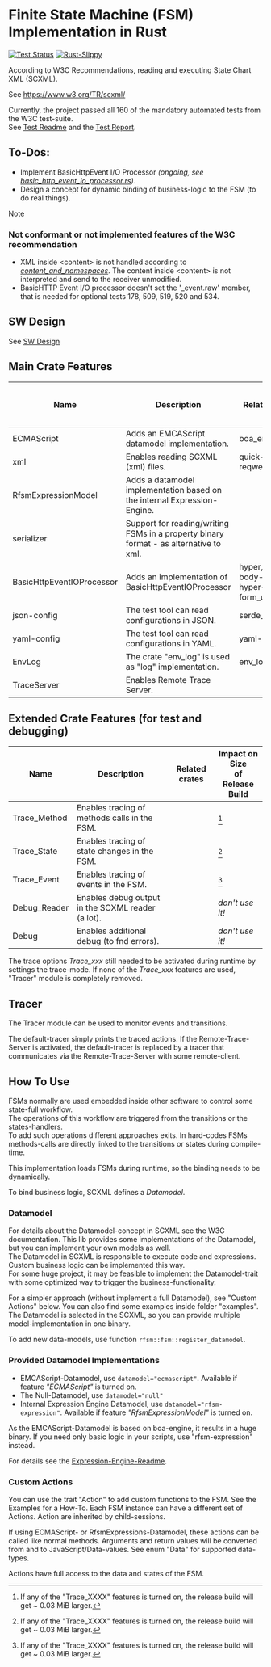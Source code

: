# Finite State Machine (FSM) Implementation in Rust

[![Test Status](https://github.com/BWeng20/rFSM/actions/workflows/rust.yml/badge.svg)](https://github.com/BWeng20/rFSM/actions/workflows/rust.yml) [![Rust-Slippy](https://github.com/BWeng20/rFSM/actions/workflows/rust-clippy.yml/badge.svg)](https://github.com/BWeng20/rFSM/actions/workflows/rust-clippy.yml)

According to W3C Recommendations, reading and executing State Chart XML (SCXML).

See https://www.w3.org/TR/scxml/

Currently, the project passed all 160 of the mandatory automated tests from the W3C test-suite.<br/>
See [Test Readme](test/w3c/README.md) and the [Test Report](test/w3c/REPORT.MD).

## To-Dos:

+ Implement BasicHttpEvent I/O Processor _(ongoing, see [basic_http_event_io_processor.rs](src/basic_http_event_io_processor.rs))_.
+ Design a concept for dynamic binding of business-logic to the FSM (to do real things). 


> [!NOTE]
> ### Not conformant or not implemented features of the W3C recommendation
> 
> + XML inside &lt;content> is not handled according to _[content_and_namespaces](doc/W3C_SCXML_2024_07_13/index.html#content_and_namespaces)_. The content inside &lt;content> is not
>  interpreted and send to the receiver unmodified.
> + BasicHTTP Event I/O processor doesn't set the '_event.raw' member, that is needed for optional 
>   tests 178, 509, 519, 520 and 534.

## SW Design

See [SW Design](SW_Design.md)

## Main Crate Features

| Name                      | Description                                                                           | Related crates                                            | Impact on Size<br/>of Release Build |
|---------------------------|---------------------------------------------------------------------------------------|-----------------------------------------------------------|-------------------------------------|
| ECMAScript                | Adds an EMCAScript datamodel implementation.                                          | boa_engine                                                | +&#160;~&#160;10.25&#160;MiB        |
| xml                       | Enables reading SCXML (xml) files.                                                    | quick-xml, reqwest                                        | +&#160;~&#160;2,5&#160;MiB          |
| RfsmExpressionModel       | Adds a datamodel implementation based on the internal Expression-Engine.              |                                                           | +&#160;~&#160;0.09&#160;MiB         |
| serializer                | Support for reading/writing FSMs in a property binary format - as alternative to xml. |                                                           | +&#160;~&#160;0.1 MiB               |
| BasicHttpEventIOProcessor | Adds an implementation of BasicHttpEventIOProcessor                                   | hyper, http-body-util, hyper-util, tokio, form_urlencoded | _- not finished -_                  |
| json-config               | The test tool can read configurations in JSON.                                        | serde_json                                                | +&#160;~&#160;0.003&#160;MiB        |
| yaml-config               | The test tool can read configurations in YAML.                                        | yaml-rust                                                 | -&#160;~&#160;0.001&#160;MiB        |
| EnvLog                    | The crate "env_log" is used as "log" implementation.                                  | env_log                                                   | +&#160;~&#160;1.21&#160;MiB         |
| TraceServer               | Enables Remote Trace Server.                                                          |                                                           | _- not finished -_                  |

## Extended Crate Features (for test and debugging)


| Name                      | Description                                                              | Related crates                                            | Impact on Size<br/>of Release Build |
|---------------------------|--------------------------------------------------------------------------|-----------------------------------------------------------|-------------------------------------|
| Trace_Method              | Enables tracing of methods calls in the FSM.                             |                                                           | [^1]                                |
| Trace_State               | Enables tracing of state changes in the FSM.                             |                                                           | [^1]                                |
| Trace_Event               | Enables tracing of events in the FSM.                                    |                                                           | [^1]                                |
| Debug_Reader              | Enables debug output in the SCXML reader (a lot).                        |                                                           | _don't use it!_                     |
| Debug                     | Enables additional debug (to fnd errors).                                |                                                           | _don't use it!_                     |


The trace options <i>Trace_xxx</i> still needed to be activated during runtime by settings the trace-mode.
If none of the <i>Trace_xxx</i> features are used, "Tracer" module is completely removed.

[^1]: If any of the "Trace_XXXX" features is turned on, the release build will get ~ 0.03 MiB larger. 

## Tracer

The Tracer module can be used to monitor events and transitions.<br/>

The default-tracer simply prints the traced actions. If the Remote-Trace-Server is activated, the default-tracer is 
replaced by a tracer that communicates via the Remote-Trace-Server with some remote-client.   

## How To Use

FSMs normally are used embedded inside other software to control some state-full workflow.<br/> 
The operations of this workflow are triggered from the transitions or the states-handlers.  
To add such operations different approaches exits. In hard-codes FSMs methods-calls are directly
linked to the transitions or states during compile-time.<br/>

This implementation loads FSMs during runtime, so the binding needs to be dynamically.<br/> 

To bind business logic, SCXML defines a _Datamodel_.

### Datamodel

For details about the Datamodel-concept in SCXML see the W3C documentation. This lib provides some implementations of 
the Datamodel, but you can implement your own models as well.<br/>
The Datamodel in SCXML is responsible to execute code and expressions. Custom business logic
can be implemented this way.<br/>
For some huge project, it may be feasible to implement the Datamodel-trait with some optimized way to trigger the 
business-functionality.<br/>

For a simpler approach (without implement a full Datamodel), see "Custom Actions" below.
You can also find some examples inside folder "examples".<br/>
The Datamodel is selected in the SCXML, so you can provide multiple model-implementation in
one binary.

To add new data-models, use function `rfsm::fsm::register_datamodel`.

### Provided Datamodel Implementations

+ EMCAScript-Datamodel, use `datamodel="ecmascript"`. Available if feature _"ECMAScript"_ is turned on.
+ The Null-Datamodel, use `datamodel="null"`
+ Internal Expression Engine Datamodel, use `datamodel="rfsm-expression"`. Available if feature _"RfsmExpressionModel"_ is turned on.

As the EMCAScript-Datamodel is based on boa-engine, it results in a huge binary. 
If you need only basic logic in your scripts, use "rfsm-expression" instead.

For details see the [Expression-Engine-Readme](src/expression_engine/README.md).

### Custom Actions

You can use the trait "Action" to add custom functions to the FSM. See the Examples for a How-To.
Each FSM instance can have a different set of Actions. Action are inherited by child-sessions.

If using ECMAScript- or RfsmExpressions-Datamodel, these actions can be called like normal methods. 
Arguments and return values will be converted from and to JavaScript/Data-values. See enum "Data" for supported data-types.

Actions have full access to the data and states of the FSM.
